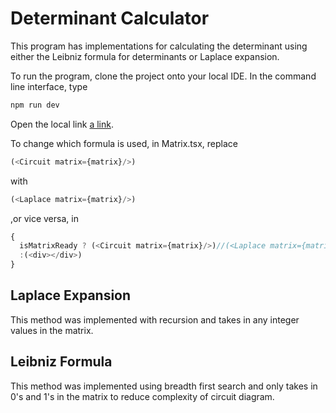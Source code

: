 # Determinant Calculator

This program has implementations for calculating the determinant using either the Leibniz formula for determinants or Laplace expansion. 

To run the program, clone the project onto your local IDE. In the command line interface, type
```js
npm run dev
```
Open the local link [a link](http://localhost:5173/).

To change which formula is used, in Matrix.tsx, replace
```js
(<Circuit matrix={matrix}/>)
```
with
```js
(<Laplace matrix={matrix}/>)
```
,or vice versa, in
```js
{
  isMatrixReady ? (<Circuit matrix={matrix}/>)//(<Laplace matrix={matrix}/>)//
  :(<div></div>)
}
```

## Laplace Expansion
This method was implemented with recursion and takes in any integer values in the matrix.

## Leibniz Formula
This method was implemented using breadth first search and only takes in 0's and 1's in the matrix to reduce complexity of circuit diagram.

